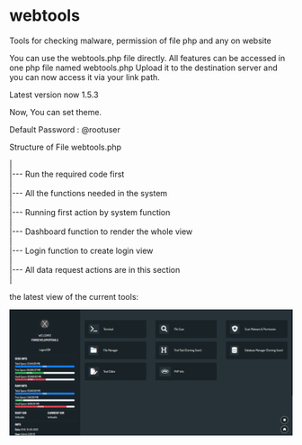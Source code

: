 # webtools
Tools for checking malware, permission of file php and any on website 

You can use the webtools.php file directly. All features can be accessed in one php file named webtools.php
Upload it to the destination server and you can now access it via your link path.


Latest version now 1.5.3

Now, You can set theme.

Default Password : @rootuser

Structure of File webtools.php
<br />

|<br />
|--- Run the required code first<br />
|<br />
|--- All the functions needed in the system<br />
|<br />
|--- Running first action by system function<br />
|<br />
|--- Dashboard function to render the whole view<br />
|<br />
|--- Login function to create login view<br />
|<br />
|--- All data request actions are in this section<br />
|<br />


the latest view of the current tools:

![alt text](https://raw.githubusercontent.com/fordevelopertools/webtools/main/webtools1.5.1.png)
